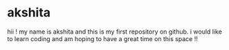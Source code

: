 # akshita
hii ! my name is akshita and this is my first repository on github. i would like to learn coding and am hoping to have a great time on this space !!
